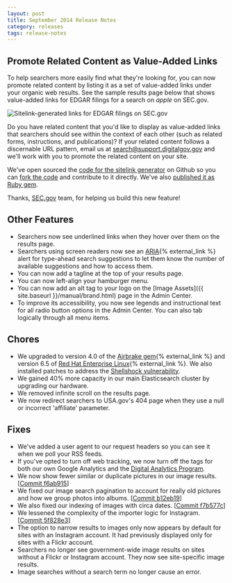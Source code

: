 ```yaml
---
layout: post
title: September 2014 Release Notes
category: releases
tags: release-notes
---
```


## Promote Related Content as Value-Added Links

To help searchers more easily find what they're looking for, you can now promote related content by listing it as a set of value-added links under your organic web results. See the sample results page below that shows value-added links for EDGAR filings for a search on *apple* on SEC.gov.

![Sitelink-generated links for EDGAR filings on SEC.gov](https://d3qcdigd1fhos0.cloudfront.net/blog/img/sitelink.png "Sitelink-generated links for EDGAR filings on SEC.gov")

Do you have related content that you'd like to display as value-added links that searchers should see within the context of each other (such as related forms, instructions, and publications)? If your related content follows a discernable URL pattern, email us at <search@support.digitalgov.gov> and we'll work with you to promote the related content on your site.

We've open sourced the [code for the sitelink generator](https://github.com/GSA/sitelink_generator) on Github so you can [fork the code](https://github.com/GSA/sitelink_generator/fork) and contribute to it directly. We've also [published it as Ruby gem](http://rubygems.org/gems/sitelink_generator).

Thanks, [SEC.gov](https://www.sec.gov) team, for helping us build this new feature!

## Other Features

* Searchers now see underlined links when they hover over them on the results page.
* Searchers using screen readers now see an [ARIA](http://www.w3.org/TR/wai-aria/){% external_link %} alert for type-ahead search suggestions to let them know the number of available suggestions and how to access them.
* You can now add a tagline at the top of your results page. 
* You can now left-align your hamburger menu.
* You can now add an alt tag to your logo on the [Image Assets]({{ site.baseurl }}/manual/brand.html) page in the Admin Center.
* To improve its accessibility, you now see legends and instructional text for all radio button options in the Admin Center. You can also tab logically through all menu items.

## Chores

* We upgraded to version 4.0 of the [Airbrake gem](https://rubygems.org/gems/airbrake){% external_link %} and version 6.5 of [Red Hat Enterprise Linux](http://www.redhat.com/en/technologies/linux-platforms/enterprise-linux){% external_link %}. We also installed patches to address the [Shellshock vulnerability](https://www.us-cert.gov/ncas/alerts/TA14-268A).
* We gained 40% more capacity in our main Elasticsearch cluster by upgrading our hardware.
* We removed infinite scroll on the results page.
* We now redirect searchers to USA.gov's 404 page when they use a null or incorrect 'affiliate' parameter.

## Fixes

* We've added a user agent to our request headers so you can see it when we poll your RSS feeds.
* If you've opted to turn off web tracking, we now turn off the tags for both our own Google Analytics and the [Digital Analytics Program](https://digitalgov.gov/services/dap/).
* We now show fewer similar or duplicate pictures in our image results. [[Commit f6ab915](https://github.com/GSA/asis/commit/f6ab91539efa965325dbe02b6c67ff68a7dff431)]
* We fixed our image search pagination to account for really old pictures and how we group photos into albums. [[Commit b12eb19](https://github.com/GSA/asis/commit/b12eb198c900d0d1a00c06a017477114b003489c)] 
* We also fixed our indexing of images with circa dates. [[Commit f7b577c](https://github.com/GSA/asis/commit/f7b577c21daed4ac5b00711a70028602c4117d72)]
* We lessened the complexity of the importer logic for Instagram. [[Commit 5f828e3](https://github.com/GSA/asis/commit/5f828e3e426d66300fcff574ffecff262e9b4d73)]
* The option to narrow results to images only now appears by default for sites with an Instagram account. It had previously displayed only for sites with a Flickr account.
* Searchers no longer see government-wide image results on sites without a Flickr or Instagram account. They now see site-specific image results.
* Image searches without a search term no longer cause an error.